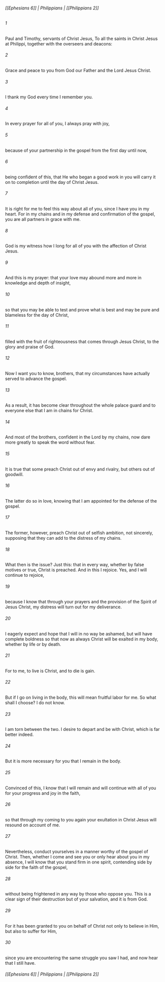 ###### [[Ephesians 6]] | Philippians | [[Philippians 2]]

###### 1
Paul and Timothy, servants of Christ Jesus, To all the saints in Christ Jesus at Philippi, together with the overseers and deacons:
###### 2
Grace and peace to you from God our Father and the Lord Jesus Christ.
###### 3
I thank my God every time I remember you.
###### 4
In every prayer for all of you, I always pray with joy,
###### 5
because of your partnership in the gospel from the first day until now,
###### 6
being confident of this, that He who began a good work in you will carry it on to completion until the day of Christ Jesus.
###### 7
It is right for me to feel this way about all of you, since I have you in my heart. For in my chains and in my defense and confirmation of the gospel, you are all partners in grace with me.
###### 8
God is my witness how I long for all of you with the affection of Christ Jesus.
###### 9
And this is my prayer: that your love may abound more and more in knowledge and depth of insight,
###### 10
so that you may be able to test and prove what is best and may be pure and blameless for the day of Christ,
###### 11
filled with the fruit of righteousness that comes through Jesus Christ, to the glory and praise of God.
###### 12
Now I want you to know, brothers, that my circumstances have actually served to advance the gospel.
###### 13
As a result, it has become clear throughout the whole palace guard and to everyone else that I am in chains for Christ.
###### 14
And most of the brothers, confident in the Lord by my chains, now dare more greatly to speak the word without fear.
###### 15
It is true that some preach Christ out of envy and rivalry, but others out of goodwill.
###### 16
The latter do so in love, knowing that I am appointed for the defense of the gospel.
###### 17
The former, however, preach Christ out of selfish ambition, not sincerely, supposing that they can add to the distress of my chains.
###### 18
What then is the issue? Just this: that in every way, whether by false motives or true, Christ is preached. And in this I rejoice. Yes, and I will continue to rejoice,
###### 19
because I know that through your prayers and the provision of the Spirit of Jesus Christ, my distress will turn out for my deliverance.
###### 20
I eagerly expect and hope that I will in no way be ashamed, but will have complete boldness so that now as always Christ will be exalted in my body, whether by life or by death.
###### 21
For to me, to live is Christ, and to die is gain.
###### 22
But if I go on living in the body, this will mean fruitful labor for me. So what shall I choose? I do not know.
###### 23
I am torn between the two. I desire to depart and be with Christ, which is far better indeed.
###### 24
But it is more necessary for you that I remain in the body.
###### 25
Convinced of this, I know that I will remain and will continue with all of you for your progress and joy in the faith,
###### 26
so that through my coming to you again your exultation in Christ Jesus will resound on account of me.
###### 27
Nevertheless, conduct yourselves in a manner worthy of the gospel of Christ. Then, whether I come and see you or only hear about you in my absence, I will know that you stand firm in one spirit, contending side by side for the faith of the gospel,
###### 28
without being frightened in any way by those who oppose you. This is a clear sign of their destruction but of your salvation, and it is from God.
###### 29
For it has been granted to you on behalf of Christ not only to believe in Him, but also to suffer for Him,
###### 30
since you are encountering the same struggle you saw I had, and now hear that I still have.

###### [[Ephesians 6]] | Philippians | [[Philippians 2]]
